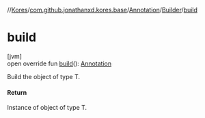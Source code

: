 //[Kores](../../../../index.md)/[com.github.jonathanxd.kores.base](../../index.md)/[Annotation](../index.md)/[Builder](index.md)/[build](build.md)

# build

[jvm]\
open override fun [build](build.md)(): [Annotation](../index.md)

Build the object of type T.

#### Return

Instance of object of type T.
